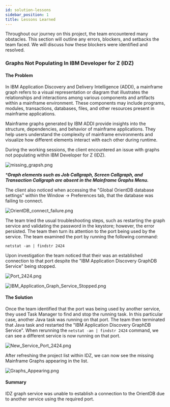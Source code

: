 ```yaml
---
id: solution-lessons
sidebar_position: 1
title: Lessons Learned
---
```


Throughout our journey on this project, the team encountered many obstacles. This section will outline any errors, blockers, and setbacks the team faced. We will discuss how these blockers were identified and resolved. 

### Graphs Not Populating In IBM Developer for Z (IDZ)

#### The Problem
In IBM Application Discovery and Delivery Intelligence (ADDI), a mainframe graph refers to a visual representation or diagram that illustrates the relationships and interactions among various components and artifacts within a mainframe environment. These components may include programs, modules, transactions, databases, files, and other resources present in mainframe applications.

Mainframe graphs generated by IBM ADDI provide insights into the structure, dependencies, and behavior of mainframe applications. They help users understand the complexity of mainframe environments and visualize how different elements interact with each other during runtime. 

During the working sessions, the client encountered an issue with graphs not populating within IBM Developer for Z (IDZ). 

![missing_grapsh.png](https://zenhub.ibm.com/images/6442f46ac0371b5acaba3fc4/5ce7b54e-3225-420c-be55-5976e2c07514)

_***Graph elements such as Job Callgraph, Screen Callgraph, and Transaction Callgraph are absent in the Mainframe Graphs Menu.**_

The client also noticed when accessing the "Global OrientDB database settings" within the Window -> Preferences tab, that the database was failing to connect. 

![OrientDB_connect_failure.png](https://zenhub.ibm.com/images/6442f46ac0371b5acaba3fc4/62bc2a6a-7e81-4718-954f-7b95ab5531d2)

The team tried the usual troubleshooting steps, such as restarting the graph service and validating the password in the keystore; however, the error persisted. The team then turn its attention to the port being used by the service. The team examined the port by running the following command:

`netstat -an | findstr 2424`

Upon investigation the team noticed that their was an established connection to that port despite the "IBM Application Discovery GraphDB Service" being stopped.  

![Port_2424.png](https://zenhub.ibm.com/images/6442f46ac0371b5acaba3fc4/90cb9fe9-a055-412b-a9a5-e9b71d32a396)

![IBM_Application_Graph_Service_Stopped.png](https://zenhub.ibm.com/images/6442f46ac0371b5acaba3fc4/b1c9ff6f-b77b-40cb-be50-a2903448f0b9)


#### The Solution

Once the team identified that the port was being used by another service, they used Task Manager to find and stop the running task. In this particular case, another Java task was running on that port. The team then terminated that Java task and restarted the "IBM Application Discovery GraphDB Service". When rerunning the `netstat -an | findstr 2424` command, we can see a different service is now running on that port. 

![New_Service_Port_2424.png](https://zenhub.ibm.com/images/6442f46ac0371b5acaba3fc4/dfd69e64-018a-47a7-a5e8-12a5fc7c0b4f)

After refreshing the project list within IDZ, we can now see the missing Mainframe Graphs appearing in the list. 

![Graphs_Appearing.png](https://zenhub.ibm.com/images/6442f46ac0371b5acaba3fc4/62550ebe-132d-4c02-bb81-4b2375e18b1a)

#### Summary
IDZ graph service was unable to establish a connection to the OrientDB due to another service using the required port. 
